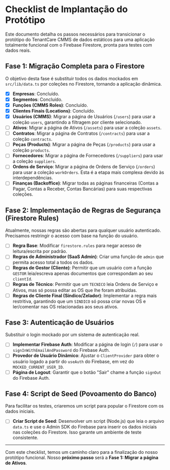 # Checklist de Implantação do Protótipo

Este documento detalha os passos necessários para transicionar o protótipo do TenantCare CMMS de dados estáticos para uma aplicação totalmente funcional com o Firebase Firestore, pronta para testes com dados reais.

## Fase 1: Migração Completa para o Firestore

O objetivo desta fase é substituir todos os dados mockados em `src/lib/data.ts` por coleções no Firestore, tornando a aplicação dinâmica.

-   [x] **Empresas**: Concluído.
-   [x] **Segmentos**: Concluído.
-   [x] **Funções (CMMS Roles)**: Concluído.
-   [x] **Clientes Finais (Locations)**: Concluído.
-   [x] **Usuários (CMMS)**: Migrar a página de Usuários (`/users`) para usar a coleção `users`, garantindo a filtragem por cliente selecionado.
-   [ ] **Ativos**: Migrar a página de Ativos (`/assets`) para usar a coleção `assets`.
-   [ ] **Contratos**: Migrar a página de Contratos (`/contracts`) para usar a coleção `contracts`.
-   [ ] **Peças (Products)**: Migrar a página de Peças (`/products`) para usar a coleção `products`.
-   [ ] **Fornecedores**: Migrar a página de Fornecedores (`/suppliers`) para usar a coleção `suppliers`.
-   [ ] **Ordens de Serviço**: Migrar a página de Ordens de Serviço (`/orders`) para usar a coleção `workOrders`. Esta é a etapa mais complexa devido às interdependências.
-   [ ] **Finanças (Backoffice)**: Migrar todas as páginas financeiras (Contas a Pagar, Contas a Receber, Contas Bancárias) para suas respectivas coleções.

## Fase 2: Implementação de Regras de Segurança (Firestore Rules)

Atualmente, nossas regras são abertas para qualquer usuário autenticado. Precisamos restringir o acesso com base na função do usuário.

-   [ ] **Regra Base**: Modificar `firestore.rules` para negar acesso de leitura/escrita por padrão.
-   [ ] **Regras de Administrador (SaaS Admin)**: Criar uma função de `admin` que permita acesso total a todos os dados.
-   [ ] **Regras de Gestor (Cliente)**: Permitir que um usuário com a função `GESTOR` leia/escreva apenas documentos que correspondam ao seu `clientId`.
-   [ ] **Regras de Técnico**: Permitir que um `TECNICO` leia Ordens de Serviço e Ativos, mas só possa editar as OS que lhe foram atribuídas.
-   [ ] **Regras de Cliente Final (Síndico/Zelador)**: Implementar a regra mais restritiva, garantindo que um `SINDICO` só possa criar novas OS e ler/comentar nas OS relacionadas aos seus ativos.

## Fase 3: Autenticação de Usuários

Substituir o login mockado por um sistema de autenticação real.

-   [ ] **Implementar Firebase Auth**: Modificar a página de login (`/`) para usar o `signInWithEmailAndPassword` do Firebase Auth.
-   [ ] **Provedor de Usuário Dinâmico**: Ajustar o `ClientProvider` para obter o usuário logado a partir do `useAuth` do Firebase, em vez do `MOCKED_CURRENT_USER_ID`.
-   [ ] **Página de Logout**: Garantir que o botão "Sair" chame a função `signOut` do Firebase Auth.

## Fase 4: Script de Seed (Povoamento do Banco)

Para facilitar os testes, criaremos um script para popular o Firestore com os dados iniciais.

-   [ ] **Criar Script de Seed**: Desenvolver um script (Node.js) que leia o arquivo `data.ts` e use o Admin SDK do Firebase para inserir os dados iniciais nas coleções do Firestore. Isso garante um ambiente de teste consistente.

---

Com este checklist, temos um caminho claro para a finalização do nosso protótipo funcional. Nosso **próximo passo** será a **Fase 1: Migrar a página de Ativos**.
